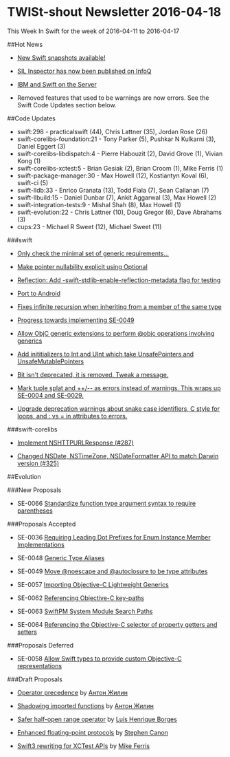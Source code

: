 # TWISt-shout Newsletter 2016-04-18
This Week In Swift for the week of 2016-04-11 to 2016-04-17

##Hot News

* [New Swift snapshots available!](http://article.gmane.org/gmane.comp.lang.swift.user/1683)

* [SIL Inspector has now been published on InfoQ](http://thread.gmane.org/gmane.comp.lang.swift.devel/6/focus=1692)

* [IBM and Swift on the Server](http://article.gmane.org/gmane.comp.lang.swift.user/1690)

* Removed features that used to be warnings are now errors. See the Swift Code Updates section below.

##Code Updates

* swift:298 - practicalswift (44), Chris Lattner (35), Jordan Rose (26)
* swift-corelibs-foundation:21 - Tony Parker (5), Pushkar N Kulkarni (3), Daniel Eggert (3)
* swift-corelibs-libdispatch:4 - Pierre Habouzit (2), David Grove (1), Vivian Kong (1)
* swift-corelibs-xctest:5 - Brian Gesiak (2), Brian Croom (1), Mike Ferris (1)
* swift-package-manager:30 - Max Howell (12), Kostiantyn Koval (6), swift-ci (5)
* swift-lldb:33 - Enrico Granata (13), Todd Fiala (7), Sean Callanan (7)
* swift-llbuild:15 - Daniel Dunbar (7), Ankit Aggarwal (3), Max Howell (2)
* swift-integration-tests:9 - Mishal Shah (8), Max Howell (1)
* swift-evolution:22 - Chris Lattner (10), Doug Gregor (6), Dave Abrahams (3)
* cups:23 - Michael R Sweet (12), Michael Sweet (11)

###swift
  
* [Only check the minimal set of generic requirements...](https://github.com/apple/swift/commit/c0021e1c6294e7c22dc0e043b3ae2198b0ce61be)

* [Make pointer nullability explicit using Optional](https://github.com/apple/swift/commit/bc8394030176d063d5007f39488ed117ab6d0f34)

* [Reflection: Add -swift-stdlib-enable-reflection-metadata flag for testing](https://github.com/apple/swift/commit/9d6f723d14fbf0333d3ea1feb76147d1b565452e)

* [Port to Android](https://github.com/apple/swift/commit/7c502b6344a240c8e06c5e48e5ab6fa32c887ab3)

* [Fixes infinite recursion when inheriting from a member of the same type](https://github.com/apple/swift/commit/8f4f37f07245a867e5cbbec5962229ee10a25c50)

* [Progress towards implementing SE-0049](https://github.com/apple/swift/commit/ab14e6706f91b6950ea8af109f1dafa2a33d92cf)

* [Allow ObjC generic extensions to perform @objc operations involving generics](https://github.com/apple/swift/commit/f4765f676c2b04b859cd4b6973e2856dfd8bc656)

* [Add inititializers to Int and UInt which take UnsafePointers and UnsafeMutablePointers](https://github.com/apple/swift/commit/8e8e61b0bc7edecdab183c46c096b8631a1b47a7)

* [Bit isn't deprecated, it is removed. Tweak a message.](https://github.com/apple/swift/commit/e80769d6a83b708cd79ef04669a999e5622dae28)

* [Mark tuple splat and ++/-- as errors instead of warnings. This wraps up SE-0004 and SE-0029.](https://github.com/apple/swift/commit/8e12008d2b34a605f8766310f53d5668f3d50955)
  
* [Upgrade deprecation warnings about snake case identifiers, C style for loops, and : vs = in attributes to errors.](https://github.com/apple/swift/commit/183ae242495e0b9542f10b8f7123626bc2f7d11f)
  
###swift-corelibs

* [Implement NSHTTPURLResponse (#287)](https://github.com/apple/swift-corelibs-foundation/commit/be0a9c8c9fcd38437d0afc9360272e4a0099244c)

* [Changed NSDate, NSTimeZone, NSDateFormatter API to match Darwin version (#325)](https://github.com/apple/swift-corelibs-foundation/commit/d67a289afd16197b13629b4578e345defd412c76)

##Evolution

###New Proposals

* SE-0066 [Standardize function type argument syntax to require parentheses](https://github.com/apple/swift-evolution/blob/master/proposals/0066-standardize-function-type-syntax.md)

###Proposals Accepted

* SE-0036 [Requiring Leading Dot Prefixes for Enum Instance Member Implementations](https://github.com/apple/swift-evolution/blob/master/proposals/0036-enum-dot.md)

* SE-0048 [Generic Type Aliases](https://github.com/apple/swift-evolution/blob/master/proposals/0048-generic-typealias.md)

* SE-0049 [Move @noescape and @autoclosure to be type attributes](https://github.com/apple/swift-evolution/blob/master/proposals/0049-noescape-autoclosure-type-attrs.md)

* SE-0057 [Importing Objective-C Lightweight Generics](https://github.com/apple/swift-evolution/blob/master/proposals/0057-importing-objc-generics.md)

* SE-0062 [Referencing Objective-C key-paths](https://github.com/apple/swift-evolution/blob/master/proposals/0062-objc-keypaths.md)

* SE-0063 [SwiftPM System Module Search Paths](https://github.com/apple/swift-evolution/blob/master/proposals/0063-swiftpm-system-module-search-paths.md)

* SE-0064 [Referencing the Objective-C selector of property getters and setters](https://github.com/apple/swift-evolution/blob/master/proposals/0064-property-selectors.md)

###Proposals Deferred

* SE-0058 [Allow Swift types to provide custom Objective-C representations](https://github.com/apple/swift-evolution/blob/master/proposals/0058-objectivecbridgeable.md)
  
###Draft Proposals

* [Operator precedence](https://github.com/Anton3/swift-evolution/blob/operator-precedence/proposals/operator-precedence.md) by [Антон Жилин](mailto:antonyzhilin@gmail.com)

* [Shadowing imported functions](https://github.com/Anton3/swift-evolution/blob/shadowing-imported-functions/proposals/NNNN-shadowing-imported-functions.md) by [Антон Жилин](mailto;antonyzhilin@gmail.com)

* [Safer half-open range operator](https://github.com/luish/swift-evolution/blob/half-open-range-operator/proposals/nnnn-safer-half-open-range-operator.md) by [Luís Henrique Borges](mailto:lshsousa@gmail.com)

* [Enhanced floating-point protocols](http://thread.gmane.org/gmane.comp.lang.swift.evolution/14545) by [Stephen Canon](mailto:scanon@apple.com)

* [Swift3 rewriting for XCTest APIs](http://thread.gmane.org/gmane.comp.lang.swift.corelibs/574) by [Mike Ferris](mailto:mferris@apple.com)
